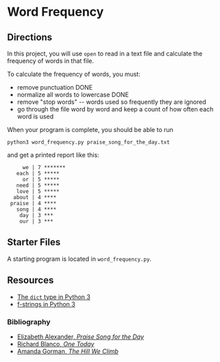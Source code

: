 # Word Frequency

## Directions

In this project, you will use `open` to read in a text file and calculate the frequency of words in that file.

To calculate the frequency of words, you must:

- remove punctuation DONE
- normalize all words to lowercase DONE
- remove "stop words" -- words used so frequently they are ignored
- go through the file word by word and keep a count of how often each word is used

When your program is complete, you should be able to run 
```
python3 word_frequency.py praise_song_for_the_day.txt
``` 
and get a printed report like this:

```
     we | 7 *******
   each | 5 *****
     or | 5 *****
   need | 5 *****
   love | 5 *****
  about | 4 ****
 praise | 4 ****
   song | 4 ****
    day | 3 ***
    our | 3 ***
```

## Starter Files

A starting program is located in `word_frequency.py`.

## Resources

- [The `dict` type in Python 3](https://docs.python.org/3/library/stdtypes.html#mapping-types-dict)
- [f-strings in Python 3](https://realpython.com/python-f-strings/)

### Bibliography

- [Elizabeth Alexander, _Praise Song for the Day_](https://www.poetryfoundation.org/poems/52141/praise-song-for-the-day)
- [Richard Blanco, _One Today_](https://poets.org/poem/one-today)
- [Amanda Gorman, _The Hill We Climb_](https://en.wikipedia.org/wiki/The_Hill_We_Climb)
